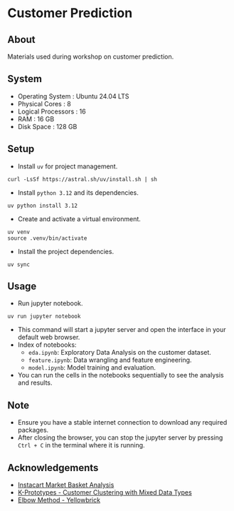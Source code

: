 # Customer Prediction

## About
Materials used during workshop on customer prediction.

## System
- Operating System : Ubuntu 24.04 LTS
- Physical Cores : 8
- Logical Processors : 16
- RAM : 16 GB
- Disk Space : 128 GB

## Setup
- Install `uv` for project management. 
```shell
curl -LsSf https://astral.sh/uv/install.sh | sh
```
- Install `python 3.12` and its dependencies.
```shell
uv python install 3.12
```
- Create and activate a virtual environment.
```shell
uv venv
source .venv/bin/activate
```
- Install the project dependencies.
```shell
uv sync
```

## Usage
- Run jupyter notebook.
```shell
uv run jupyter notebook
```
- This command will start a jupyter server and open the interface in your default web browser.
- Index of notebooks:
  - `eda.ipynb`: Exploratory Data Analysis on the customer dataset.
  - `feature.ipynb`: Data wrangling and feature engineering.
  - `model.ipynb`: Model training and evaluation.
- You can run the cells in the notebooks sequentially to see the analysis and results.

## Note
- Ensure you have a stable internet connection to download any required packages.
- After closing the browser, you can stop the jupyter server by pressing `Ctrl + C` in the terminal where it is running.

## Acknowledgements
- [Instacart Market Basket Analysis](https://www.kaggle.com/c/instacart-market-basket-analysis/overview)
- [K-Prototypes - Customer Clustering with Mixed Data Types](https://antonsruberts.github.io/kproto-audience/)
- [Elbow Method - Yellowbrick](https://www.scikit-yb.org/en/latest/api/cluster/elbow.html)